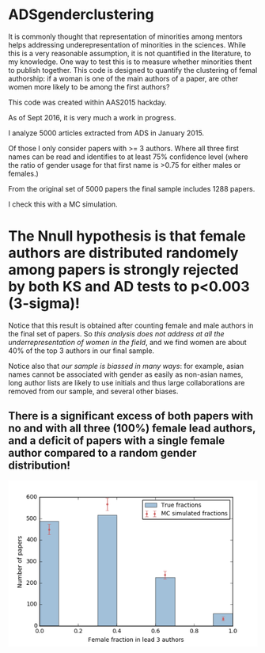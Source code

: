 # ADSgenderclustering

It is commonly thought that representation of minorities among mentors helps addressing underepresentation of minorities in the sciences. 
While this is a very reasonable assumption, it is not quantified in the literature, to my knowledge. One way to test this is to measure whether minorities thent to publish together. 
This code is designed to quantify the clustering of femal authorship: if a woman is one of the main authors of a paper, are other women more likely to be among the first authors?

This code was created within AAS2015 hackday.

As of Sept 2016, it is very much a work in progress.

I analyze 5000 articles extracted from ADS in January 2015. 

Of those I only consider papers with >= 3 authors. Where all three first names can be read and identifies to at least 75% confidence level (where the ratio of gender usage for that first name is >0.75 for either males or females.) 

From the original set of 5000 papers the final sample includes 1288 papers.

I check this with a MC simulation.

# The Nnull hypothesis is that female authors are distributed randomely among papers is strongly rejected by both KS and AD tests to p<0.003 (3-sigma)!

Notice that this result is obtained after counting female and male authors in the final set of papers. So _this analysis does not address at all the underrepresentation of women in the field_,  and we find women are about 40% of the top 3 authors in our final sample. 

Notice also that _our sample is biassed in many ways_: for example, asian names cannot be associated with gender as easily as non-asian names, long author lists are likely to use initials and thus large collaborations are removed from our sample, and several other biases.

## There is a significant excess of both papers with no and with all three (100%) female lead authors, and a deficit of papers with a single female author compared to a random gender distribution!

![](ADSgenderclustering.png)
